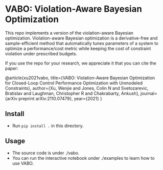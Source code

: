 # VABO: Violation-Aware Bayesian Optimization

This repo implements a version of the violation-aware Bayesian optimization.
Violation-aware Bayesian optimization is a derivative-free and sample-efficient method that
automatically tunes parameters of a system to optimize a performance/cost metric while keeping the cost of 
constraint violation under prescribed budgets.

If you use the repo for your research, we appreciate it that you can cite the paper:

@article{xu2021vabo,
  title={VABO: Violation-Aware Bayesian Optimization for Closed-Loop Control Performance Optimization with Unmodeled Constraints},
  author={Xu, Wenjie and Jones, Colin N and Svetozarevic, Bratislav and Laughman, Christopher R and Chakrabarty, Ankush},
  journal={arXiv preprint arXiv:2110.07479},
  year={2021}
}

## Install
* Run <code>pip install .</code> in this directory. 

## Usage
* The source code is under ./vabo.
* You can run the interactive notebook under ./examples to learn how to use VABO.



